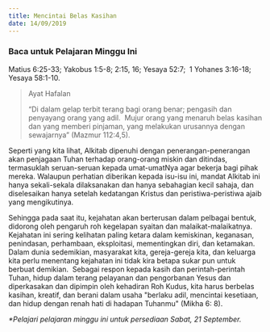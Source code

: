 ```yaml
---
title: Mencintai Belas Kasihan
date: 14/09/2019
---
```


### Baca untuk Pelajaran Minggu Ini
Matius 6:25-33; Yakobus 1:5-8; 2:15, 16; Yesaya 52:7;  1 Yohanes 3:16-18;  Yesaya 58:1-10.

> <p>Ayat Hafalan</p>
> “Di dalam gelap terbit terang bagi orang benar; pengasih dan penyayang orang yang adil.  Mujur orang yang menaruh belas kasihan dan yang memberi pinjaman, yang melakukan urusannya dengan sewajarnya” (Mazmur 112:4,5).

Seperti yang kita lihat, Alkitab dipenuhi dengan penerangan-penerangan akan penjagaan Tuhan terhadap orang-orang miskin dan ditindas, termasuklah seruan-seruan kepada umat-umatNya agar bekerja bagi pihak mereka. Walaupun perhatian diberikan kepada isu-isu ini, mandat Alkitab ini hanya sekali-sekala dilaksanakan dan hanya sebahagian kecil sahaja, dan diselesaikan hanya setelah kedatangan Kristus dan peristiwa-peristiwa ajaib yang mengikutinya.

Sehingga pada saat itu, kejahatan akan berterusan dalam pelbagai bentuk, didorong oleh pengaruh roh kegelapan syaitan dan malaikat-malaikatnya.  Kejahatan ini sering kelihatan paling ketara dalam kemiskinan, keganasan, penindasan, perhambaan, eksploitasi, mementingkan diri, dan ketamakan. Dalam dunia sedemikian, masyarakat kita, gereja-gereja kita, dan keluarga kita perlu menentang kejahatan ini tidak kira betapa sukar pun untuk berbuat demikian.  Sebagai respon kepada kasih dan perintah-perintah Tuhan, hidup dalam terang pelayanan dan pengorbanan Yesus dan diperkasakan dan dipimpin oleh kehadiran Roh Kudus, kita harus berbelas kasihan, kreatif, dan berani dalam usaha "berlaku adil, mencintai kesetiaan, dan hidup dengan renah hati di hadapan Tuhanmu" (Mikha 6: 8).

_*Pelajari pelajaran minggu ini untuk persediaan Sabat, 21 September._